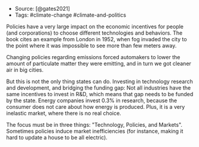 - Source: [@gates2021]
- Tags: #climate-change #climate-and-politics

Policies have a very large impact on the economic incentives for people (and corporations) to choose different technologies and behaviors. The book cites an example from London in 1952, when fog invaded the city to the point where it was impossible to see more than few meters away. 

Changing policies regarding emissions forced automakers to lower the amount of particulate matter they were emitting, and in turn we got cleaner air in big cities. 

But this is not the only thing states can do. Investing in technology research and development, and bridging the funding gap: Not all industries have the same incentives to invest in R&D, which means that gap needs to be funded by the state. Energy companies invest 0.3% in research, because the consumer does not care about how energy is produced. Plus, it is a very inelastic market, where there is no real choice. 

The focus must be in three things: "Technology, Policies, and Markets". Sometimes policies induce market inefficiencies (for instance, making it hard to update a house to be all electric). 